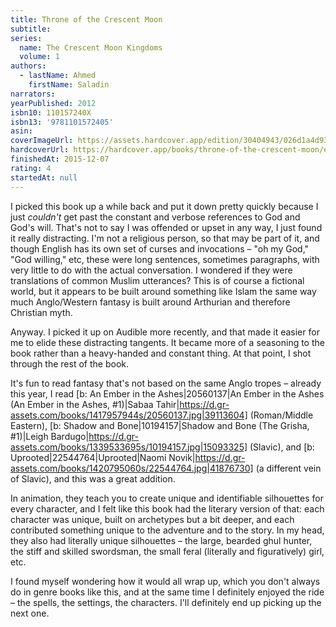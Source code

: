```yaml
---
title: Throne of the Crescent Moon
subtitle:
series:
  name: The Crescent Moon Kingdoms
  volume: 1
authors:
  - lastName: Ahmed
    firstName: Saladin
narrators:
yearPublished: 2012
isbn10: 110157240X
isbn13: '9781101572405'
asin:
coverImageUrl: https://assets.hardcover.app/edition/30404943/026d1a4d93e21f92f793fa3af1d674f383912570.jpeg
hardcoverUrl: https://hardcover.app/books/throne-of-the-crescent-moon/editions/30404943
finishedAt: 2015-12-07
rating: 4
startedAt: null
---
```


I picked this book up a while back and put it down pretty quickly because I just _couldn't_ get past the constant and verbose references to God and God's will. That's not to say I was offended or upset in any way, I just found it really distracting. I'm not a religious person, so that may be part of it, and though English has its own set of curses and invocations – "oh my God," "God willing," etc, these were long sentences, sometimes paragraphs, with very little to do with the actual conversation. I wondered if they were translations of common Muslim utterances? This is of course a fictional world, but it appears to be built around something like Islam the same way much Anglo/Western fantasy is built around Arthurian and therefore Christian myth.

Anyway. I picked it up on Audible more recently, and that made it easier for me to elide these distracting tangents. It became more of a seasoning to the book rather than a heavy-handed and constant thing. At that point, I shot through the rest of the book.

It's fun to read fantasy that's not based on the same Anglo tropes – already this year, I read [b: An Ember in the Ashes|20560137|An Ember in the Ashes (An Ember in the Ashes, #1)|Sabaa Tahir|https://d.gr-assets.com/books/1417957944s/20560137.jpg|39113604] (Roman/Middle Eastern), [b: Shadow and Bone|10194157|Shadow and Bone (The Grisha, #1)|Leigh Bardugo|https://d.gr-assets.com/books/1339533695s/10194157.jpg|15093325] (Slavic), and [b: Uprooted|22544764|Uprooted|Naomi Novik|https://d.gr-assets.com/books/1420795060s/22544764.jpg|41876730] (a different vein of Slavic), and this was a great addition.

In animation, they teach you to create unique and identifiable silhouettes for every character, and I felt like this book had the literary version of that: each character was unique, built on archetypes but a bit deeper, and each contributed something unique to the adventure and to the story. In my head, they also had literally unique silhouettes – the large, bearded ghul hunter, the stiff and skilled swordsman, the small feral (literally and figuratively) girl, etc.

I found myself wondering how it would all wrap up, which you don't always do in genre books like this, and at the same time I definitely enjoyed the ride – the spells, the settings, the characters. I'll definitely end up picking up the next one.
